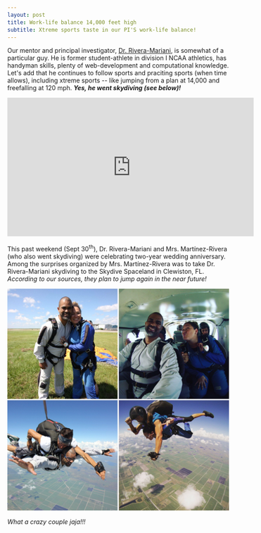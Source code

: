```yaml
---
layout: post
title: Work-life balance 14,000 feet high
subtitle: Xtreme sports taste in our PI'S work-life balance!
---
```



Our mentor and principal investigator, [Dr. Rivera-Mariani](https://www.riplrt.com/members/#Dr.%20F%C3%A9lix%20E.%20Rivera-Mariani), is somewhat of a particular guy. He is former student-athlete in division I NCAA athletics, has handyman skills, plenty of web-development and computational knowledge. Let's add that he continues to follow sports and praciting sports (when time allows), including xtreme sports -- like jumping from a plan at 14,000 and freefalling at 120 mph. ***Yes, he went skydiving (see below)!***


<iframe width="560" height="315" src="https://www.youtube.com/embed/nkqdrFcC71Y" frameborder="0" allow="autoplay; encrypted-media" allowfullscreen></iframe>	


This past weekend (Sept 30<sup>th</sup>), Dr. Rivera-Mariani and Mrs. Martínez-Rivera (who also went skydiving) were celebrating two-year wedding anniversary. Among the surprises organized by Mrs. Martínez-Rivera was to take Dr. Rivera-Mariani skydiving to the Skydive Spaceland in Clewiston, FL. *According to our sources, they plan to jump again in the near future!*

<img src="/img/riveras-skydiving.JPG" alt="Riveras' Skydiving" class="inline"/>

*What a crazy couple jaja!!!*

